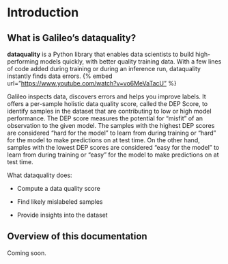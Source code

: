 <!-- This data file has been placed in the public domain. -->
<!-- Derived from the Unicode character mappings available from
<http://www.w3.org/2003/entities/xml/>.
Processed by unicode2rstsubs.py, part of Docutils:
<https://docutils.sourceforge.io>. -->
# Introduction

## What is Galileo’s dataquality?

**dataquality** is a Python library that enables data scientists to build high-performing models quickly, with better quality training data. With a few lines of code added during training or during an inference run, dataquality instantly finds data errors.
{% embed url=”https://www.youtube.com/watch?v=vo6MeVaTacU” %}

Galileo inspects data, discovers errors and helps you improve labels. It offers a per-sample holistic data quality score, called the DEP Score, to identify samples in the dataset that are contributing to low or high model performance. The DEP score measures the potential for “misfit” of an observation to the given model. The samples with the highest DEP scores are considered “hard for the model” to learn from during training or “hard” for the model to make predictions on at test time. On the other hand, samples with the lowest DEP scores are considered “easy for the model” to learn from during training or “easy” for the model to make predictions on at test time.

What dataquality does:


* Compute a data quality score


* Find likely mislabeled samples


* Provide insights into the dataset

## Overview of this documentation

Coming soon.
